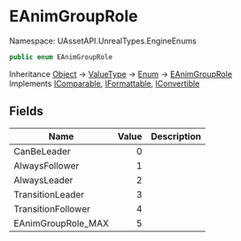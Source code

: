 # EAnimGroupRole

Namespace: UAssetAPI.UnrealTypes.EngineEnums

```csharp
public enum EAnimGroupRole
```

Inheritance [Object](https://docs.microsoft.com/en-us/dotnet/api/system.object) → [ValueType](https://docs.microsoft.com/en-us/dotnet/api/system.valuetype) → [Enum](https://docs.microsoft.com/en-us/dotnet/api/system.enum) → [EAnimGroupRole](./uassetapi.unrealtypes.engineenums.eanimgrouprole.md)<br>
Implements [IComparable](https://docs.microsoft.com/en-us/dotnet/api/system.icomparable), [IFormattable](https://docs.microsoft.com/en-us/dotnet/api/system.iformattable), [IConvertible](https://docs.microsoft.com/en-us/dotnet/api/system.iconvertible)

## Fields

| Name | Value | Description |
| --- | --: | --- |
| CanBeLeader | 0 |  |
| AlwaysFollower | 1 |  |
| AlwaysLeader | 2 |  |
| TransitionLeader | 3 |  |
| TransitionFollower | 4 |  |
| EAnimGroupRole_MAX | 5 |  |
